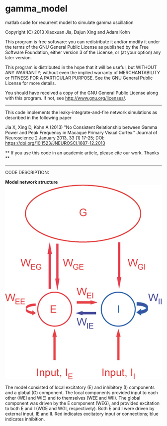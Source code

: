 # gamma_model
matlab code for recurrent model to simulate gamma oscillation

Copyright (C) 2013 Xiaoxuan Jia, Dajun Xing and Adam Kohn

This program is free software: you can redistribute it and/or modify it under 
the terms of the GNU General Public License as published by the Free Software 
Foundation, either version 3 of the License, or (at your option) any later 
version.

This program is distributed in the hope that it will be useful, but WITHOUT ANY
WARRANTY; without even the implied warranty of MERCHANTABILITY or FITNESS FOR A 
PARTICULAR PURPOSE. See the GNU General Public License for more details.

You should have received a copy of the GNU General Public License along with 
this program. If not, see http://www.gnu.org/licenses/.

--------------------------------------------------------------------------------
This code implements the leaky-integrate-and-fire network simulations as 
described in the following paper

Jia X, Xing D, Kohn A (2013) 
"No Consistent Relationship between Gamma Power and Peak Frequency in Macaque Primary Visual Cortex." 
Journal of Neuroscience 2 January 2013, 33 (1) 17-25; DOI: https://doi.org/10.1523/JNEUROSCI.1687-12.2013


** If you use this code in an academic article, please cite our work. Thanks **

--------------------------------------------------------------------------------
CODE DESCRIPTION:

**Model network structure**
![Architecture of the model](image/model.png "Architecture of the model")

The model consisted of local excitatory (E) and inhibitory (I) components and a global (G) component. The local components provided input to each other (WEI and WIE) and to themselves (WEE and WII). The global component was driven by the E component (WEG), and provided excitation to both E and I (WGE and WGI, respectively). Both E and I were driven by external input, IE and II. Red indicates excitatory input or connections; blue indicates inhibition.

